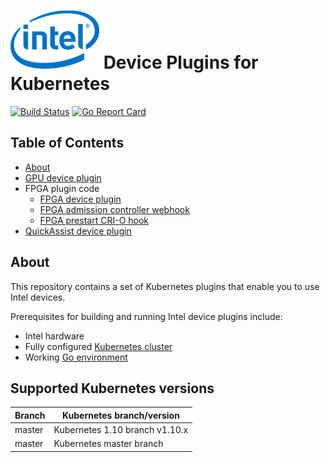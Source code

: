 # ![Intel Device Plugins for Kubernetes](.intel-logo.png) Device Plugins for Kubernetes
[![Build Status](https://travis-ci.org/intel/intel-device-plugins-for-kubernetes.svg?branch=master)](https://travis-ci.org/intel/intel-device-plugins-for-kubernetes)
[![Go Report Card](https://goreportcard.com/badge/github.com/intel/intel-device-plugins-for-kubernetes)](https://goreportcard.com/report/github.com/intel/intel-device-plugins-for-kubernetes)

## Table of Contents

- [About](#about)
- [GPU device plugin](cmd/gpu_plugin/README.md)
- FPGA plugin code
    - [FPGA device plugin](cmd/fpga_plugin/README.md)
    - [FPGA admission controller webhook](cmd/fpga_admissionwebhook/README.md)
    - [FPGA prestart CRI-O hook](cmd/fpga_crihook/README.md)
- [QuickAssist device plugin](cmd/qat_plugin/README.md)

## About

This repository contains a set of Kubernetes plugins that enable you to use
Intel devices.

Prerequisites for building and running Intel device plugins include:

- Intel hardware
- Fully configured [Kubernetes cluster]
- Working [Go environment]

## Supported Kubernetes versions

| Branch            | Kubernetes branch/version      |
|-------------------|--------------------------------|
| master            | Kubernetes 1.10 branch v1.10.x |
| master            | Kubernetes master branch       |

[Go environment]: https://golang.org/doc/install
[Kubernetes cluster]: https://kubernetes.io/docs/setup/independent/create-cluster-kubeadm/
